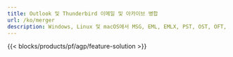 ```yaml
---
title: Outlook 및 Thunderbird 이메일 및 아카이브 병합 
url: /ko/merger
description: Windows, Linux 및 macOS에서 MSG, EML, EMLX, PST, OST, OFT, MBOX, ICS 및 VCF 파일을 결합하는 무료 앱 및 API
---
```


{{< blocks/products/pf/agp/feature-solution >}} 

